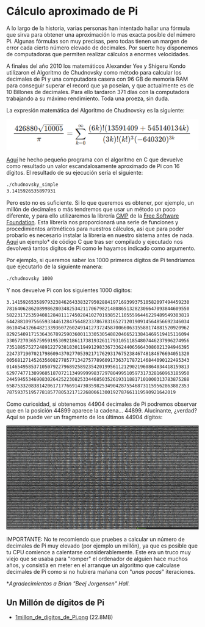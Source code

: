 # Cálculo aproximado de Pi

A lo largo de la historia, varias personas han intentado hallar una fórmula que sirva para obtener una aproximación lo mas exacta posible del número Pi. Algunas fórmulas son muy precisas, pero todas tienen un margen de error cada cierto número elevado de decimales. Por suerte hoy disponemos de computadoras que permiten realizar cálculos a enormes velocidades.

A finales del año 2010 los matemáticos Alexander Yee y Shigeru Kondo utilizaron el Algoritmo de Chudnovsky como método para calcular los decimales de Pi y una computadora casera con 96 GB de memoria RAM para conseguir superar el record que ya poseían, y que actualmente es de 10 Billones de decimales. Para ello tardaron 371 días con la computadora trabajando a su máximo rendimiento. Toda una proeza, sin duda.

La expresión matemática del Algoritmo de Chudnovsky es la siguiente:

![alt text](img/Algoritmo_de_Chudnovsky.png)

[Aquí](chudnovsky_simple.c) he hecho pequeño programa con el algoritmo en C que devuelve como resultado un valor escandalosamente aproximado de Pi con 16 dígitos. El resultado de su ejecución sería el siguiente:
  ```bash
  ./chudnovsky_simple
  3.1415926535897931
  ```
Pero esto no es suficiente. Si lo que queremos es obtener, por ejemplo, un millón de decimales o más tendremos que usar un método un poco diferente, y para ello utilizaremos la librería [GMP](https://gmplib.org/) de la [Free Software Foundation](https://www.fsf.org/). Esta librería nos proporcionará una serie de funciones y procedimientos aritméticos para nuestros cálculos, así que para poder probarlo es necesario instalar la librería en nuestro sistema antes de nada. [Aquí](chudnovsky.c) un ejemplo* de código C que tras ser compilado y ejecutado nos devolverá tantos dígitos de Pi como le hayamos indicado como argumento.

Por ejemplo, si queremos saber los 1000 primeros dígitos de Pi tendríamos que ejecutarlo de la siguiente manera:
  ```bash
  ./chudnovsky 1000
  ```

Y nos devuelve Pi con los siguientes 1000 dígitos:
  ```bash
  3.14159265358979323846264338327950288419716939937510582097494459230
  7816406286208998628034825342117067982148086513282306647093844609550
  5822317253594081284811174502841027019385211055596446229489549303819
  6442881097566593344612847564823378678316527120190914564856692346034
  8610454326648213393607260249141273724587006606315588174881520920962
  8292540917153643678925903600113305305488204665213841469519415116094
  3305727036575959195309218611738193261179310511854807446237996274956
  7351885752724891227938183011949129833673362440656643086021394946395
  2247371907021798609437027705392171762931767523846748184676694051320
  0056812714526356082778577134275778960917363717872146844090122495343
  0146549585371050792279689258923542019956112129021960864034418159813
  6297747713099605187072113499999983729780499510597317328160963185950
  2445945534690830264252230825334468503526193118817101000313783875288
  6587533208381420617177669147303598253490428755468731159562863882353
  78759375195778185778053217122680661300192787661119590921642019
  ```

Como curiosidad, si obtenemos 44904 decimales de Pi podremos observar que en la posición 44899 aparece la cadena... 44899. Alucinante, ¿verdad? Aquí se puede ver un fragmento de los últimos 44904 dígitos:

![alt text](img/44899_enDecimalesDePi.png)

IMPORTANTE: No te recomiendo que pruebes a calcular un número de decimales de Pi muy elevado (por ejemplo un millón), ya que es posible que tu CPU comience a calentarse considerablemente. Este era un truco muy viejo que se usaba para "romper" el ordenador de alguien hace muchos años, y consistía en meter en el arranque un algoritmo que calculase decimales de Pi como si no hubiera mañana con "*unas pocas*" iteraciones.

**Agradecimientos a Brian "Beej Jorgensen" Hall.*

## Un Millón de dígitos de Pi
* [1millon_de_digitos_de_Pi.png](img/1millon_de_digitos_de_Pi.png) (22.8MB)
